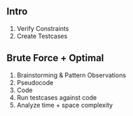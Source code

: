 ## Intro
1. Verify Constraints
2. Create Testcases
## Brute Force + Optimal
1. Brainstorming & Pattern Observations
2. Pseudocode 
3. Code
4. Run testcases against code
5. Analyze time + space complexity

